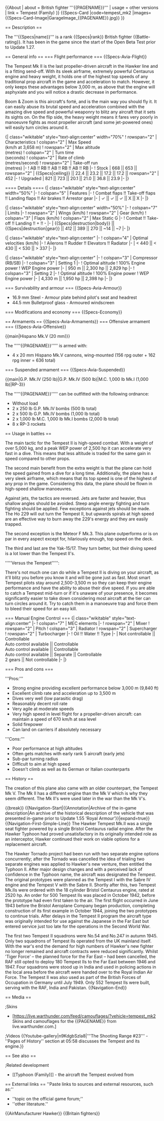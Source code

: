 {{About
| about = British fighter '''{{PAGENAME}}'''
| usage = other versions
| link = Tempest (Family)
}}
{{Specs-Card
|code=tempest_mk2
|images={{Specs-Card-Image|GarageImage_{{PAGENAME}}.jpg}}
}}

== Description ==
<!-- ''In the description, the first part should be about the history of and the creation and combat usage of the aircraft, as well as its key features. In the second part, tell the reader about the aircraft in the game. Insert a screenshot of the vehicle, so that if the novice player does not remember the vehicle by name, he will immediately understand what kind of vehicle the article is talking about.'' -->
The '''{{Specs|name}}''' is a rank {{Specs|rank}} British fighter {{Battle-rating}}. It has been in the game since the start of the Open Beta Test prior to Update 1.27.

== General info ==
=== Flight performance ===
{{Specs-Avia-Flight}}
<!-- ''Describe how the aircraft behaves in the air. Speed, manoeuvrability, acceleration and allowable loads - these are the most important characteristics of the vehicle.'' -->
The Tempest Mk II is the last propeller-driven aircraft in the Hawker line and is a fitting send-off. With its sleek airframe, extremely powerful Centaurus engine and heavy weight, it holds one of the highest top speeds of any traditional prop aircraft in the game and acceleration to match. However, it only keeps these advantages below 3,000 m, as above that the engine will asphyxiate and you will notice a drastic decrease in performance.

Boom & Zoom is this aircraft's forté, and is the main way you should fly it. It can easily abuse its brutal speed and acceleration combined with the amazing dive speed and powerful weaponry to blitz any aircraft that it sets its sights on. On the flip side, the heavy weight means it fares very poorly in manoeuvre fights as most propeller aircraft (and some jet-powered ones) will easily turn circles around it.

{| class="wikitable" style="text-align:center" width="70%"
! rowspan="2" | Characteristics
! colspan="2" | Max Speed<br>(km/h at 3,658 m)
! rowspan="2" | Max altitude<br>(metres)
! colspan="2" | Turn time<br>(seconds)
! colspan="2" | Rate of climb<br>(metres/second)
! rowspan="2" | Take-off run<br>(metres)
|-
! AB !! RB !! AB !! RB !! AB !! RB
|-
! Stock
| 668 || 653 || rowspan="2" | {{Specs|ceiling}} || 22.4 || 23.2 || 17.2 || 17.2 || rowspan="2" | 452
|-
! Upgraded
| 821 || 723 || 20.1 || 21.0 || 36.8 || 23.9
|-
|}

==== Details ====
{| class="wikitable" style="text-align:center" width="50%"
|-
! colspan="5" | Features
|-
! Combat flaps !! Take-off flaps !! Landing flaps !! Air brakes !! Arrestor gear
|-
| ✓ || ✓ || ✓ || X || X     <!-- ✓ -->
|-
|}

{| class="wikitable" style="text-align:center" width="50%"
|-
! colspan="7" | Limits
|-
! rowspan="2" | Wings (km/h)
! rowspan="2" | Gear (km/h)
! colspan="3" | Flaps (km/h)
! colspan="2" | Max Static G
|-
! Combat !! Take-off !! Landing !! + !! -
|-
| {{Specs|destruction|body}} || {{Specs|destruction|gear}} || 412 || 389 || 270 || ~14 || ~7
|-
|}

{| class="wikitable" style="text-align:center"
|-
! colspan="4" | Optimal velocities (km/h)
|-
! Ailerons !! Rudder !! Elevators !! Radiator
|-
| < 440 || < 430 || < 530 || > 337
|-
|}

{| class="wikitable" style="text-align:center"
|-
! colspan="3" | Compressor (RB/SB)
|-
! colspan="3" | Setting 1
|-
! Optimal altitude
! 100% Engine power
! WEP Engine power
|-
| 950 m || 2,300 hp || 2,829 hp
|-
! colspan="3" | Setting 2
|-
! Optimal altitude
! 100% Engine power
! WEP Engine power
|-
| 4,330 m || 1,950 hp || 2,398 hp
|-
|}

=== Survivability and armour ===
{{Specs-Avia-Armour}}
<!-- ''Examine the survivability of the aircraft. Note how vulnerable the structure is and how secure the pilot is, whether the fuel tanks are armoured, etc. Describe the armour, if there is any, and also mention the vulnerability of other critical aircraft systems.'' -->

* 16.9 mm Steel - Armour plate behind pilot's seat and headrest
* 44.5 mm Bulletproof glass - Armoured windscreen

=== Modifications and economy ===
{{Specs-Economy}}

== Armaments ==
{{Specs-Avia-Armaments}}
=== Offensive armament ===
{{Specs-Avia-Offensive}}
<!-- ''Describe the offensive armament of the aircraft, if any. Describe how effective the cannons and machine guns are in a battle, and also what belts or drums are better to use. If there is no offensive weaponry, delete this subsection.'' -->
{{main|Hispano Mk.V (20 mm)}}

The '''''{{PAGENAME}}''''' is armed with:

* 4 x 20 mm Hispano Mk.V cannons, wing-mounted (156 rpg outer + 162 rpg inner = 636 total)

=== Suspended armament ===
{{Specs-Avia-Suspended}}
<!-- ''Describe the aircraft's suspended armament: additional cannons under the wings, bombs, rockets and torpedoes. This section is especially important for bombers and attackers. If there is no suspended weaponry remove this subsection.'' -->
{{main|G.P. Mk.IV (250 lb)|G.P. Mk.IV (500 lb)|M.C. 1,000 lb Mk.I (1,000 lb)|RP-3}}

The '''''{{PAGENAME}}''''' can be outfitted with the following ordnance:

* Without load
* 2 x 250 lb G.P. Mk.IV bombs (500 lb total)
* 2 x 500 lb G.P. Mk.IV bombs (1,000 lb total)
* 2 x 1,000 lb M.C. 1,000 lb Mk.I bombs (2,000 lb total)
* 8 x RP-3 rockets

== Usage in battles ==
<!-- ''Describe the tactics of playing in the aircraft, the features of using aircraft in a team and advice on tactics. Refrain from creating a "guide" - do not impose a single point of view, but instead, give the reader food for thought. Examine the most dangerous enemies and give recommendations on fighting them. If necessary, note the specifics of the game in different modes (AB, RB, SB).'' -->
The main tactic for the Tempest II is high-speed combat. With a weight of over 5,000 kg, and a peak WEP power of 2,500 hp it can accelerate very fast in a dive. This means that less altitude is traded for the same gain in speed compared to other props.

The second main benefit from the extra weight is that the plane can hold the speed gained from a dive for a long time. Additionally, the plane has a very sleek airframe, which means that its top speed is one of the highest of any prop in the game. Considering this data, the plane should be flown in high-speed shallow manoeuvres.

Against jets, the tactics are reversed. Jets are faster and heavier, thus shallow angles should be avoided. Steep angle energy fighting and turn fighting should be applied.
Few exceptions against jets should be made. The Ho 229 will out turn the Tempest II, but upwards spirals at high speed are an effective way to burn away the 229's energy and they are easily trapped.

The second exception is the Meteor F Mk.3. This plane outperforms or is on par in every aspect except for, hilariously enough, top speed on the deck.

The third and last are the Yak-15/17. They turn better, but their diving speed is a lot lower than the Tempest II's.

'''''Versus the Tempest''''':

There's not much one can do while a Tempest II is diving on your aircraft, as it'll blitz you before you know it and will be gone just as fast. Most smart Tempest pilots stay around 2,500-3,500 m so they can keep their engine performance and have the ability to abuse their dive speed. If you are able to catch a Tempest mid-turn or if it's unaware of your presence, it becomes significantly easier to take down considering most aircraft at the tier can turn circles around it. Try to catch them in a manoeuvre trap and force them to bleed their speed for an easy kill.

=== Manual Engine Control ===
{| class="wikitable" style="text-align:center"
|-
! colspan="7" | MEC elements
|-
! rowspan="2" | Mixer
! rowspan="2" | Pitch
! colspan="3" | Radiator
! rowspan="2" | Supercharger
! rowspan="2" | Turbocharger
|-
! Oil !! Water !! Type
|-
| Not controllable || Controllable<br>Auto control available || Controllable<br>Auto control available || Controllable<br>Auto control available || Separate || Controllable<br>2 gears || Not controllable
|-
|}

=== Pros and cons ===
<!-- ''Summarise and briefly evaluate the vehicle in terms of its characteristics and combat effectiveness. Mark its pros and cons in the bulleted list. Try not to use more than 6 points for each of the characteristics. Avoid using categorical definitions such as "bad", "good" and the like - use substitutions with softer forms such as "inadequate" and "effective".'' -->

'''Pros:'''

* Strong engine providing excellent performance below 3,000 m (9,840 ft)
* Excellent climb rate and acceleration up to 3,500 m
* Dives very well (low parasitic drag)
* Reasonably decent roll rate
* Very agile at moderate speeds
* Very high speed in level flight for a propeller-driven aircraft: can maintain a speed of 670 km/h at sea level
* Solid firepower
* Can land on carriers if absolutely necessary

'''Cons:'''

* Poor performance at high altitudes
* Often gets matches with early rank 5 aircraft (early jets)
* Sub-par turning radius
* Difficult to aim at high speed
* Doesn't climb as well as its German or Italian counterparts

== History ==
<!-- ''Describe the history of the creation and combat usage of the aircraft in more detail than in the introduction. If the historical reference turns out to be too long, take it to a separate article, taking a link to the article about the vehicle and adding a block "/History" (example: <nowiki>https://wiki.warthunder.com/(Vehicle-name)/History</nowiki>) and add a link to it here using the <code>main</code> template. Be sure to reference text and sources by using <code><nowiki><ref></ref></nowiki></code>, as well as adding them at the end of the article with <code><nowiki><references /></nowiki></code>. This section may also include the vehicle's dev blog entry (if applicable) and the in-game encyclopedia description (under <code><nowiki>=== In-game description ===</nowiki></code>, also if applicable).'' -->
The creation of this plane also came with an older counterpart, the Tempest Mk V. The Mk II has a different engine than the Mk V which is why they seem different. The Mk II's were used later in the war than the Mk V's.

{{break}}
{{Navigation-Start|{{Annotation|Archive of the in-game description|An archive of the historical description of the vehicle that was presented in-game prior to Update 1.55 'Royal Armour'}}|expand=true}}
{{Navigation-First-Simple-Line}}
The Hawker Tempest Mk.II was a single seat fighter powered by a single Bristol Centaurus radial engine. After the Hawker Typhoon had proved unsatisfactory in its originally intended role as an interceptor, Hawker continued their work on viable options for a replacement aircraft.

The Hawker Tornado project had been run with two separate engine options concurrently; after the Tornado was cancelled the idea of trialing two separate engines was applied to Hawker's new venture, then entitled the Typhoon II. After major design changes and with a perceived lack of confidence in the Typhoon name, the aircraft was designated the Tempest. The original prototypes were planned as the Tempest I with the Sabre IV engine and the Tempest V with the Sabre II. Shortly after this, two Tempest Mk.IIs were ordered with the 18 cylinder Bristol Centaurus engine, rated at 2520 hp. An order for 500 Tempest IIs was placed in October 1942, before the prototype had even first taken to the air. The first flight occurred in June 1943 before the Bristol Aeroplane Company began production, completing construction of its first example in October 1944, joining the two prototypes to continue trials. After delays in the Tempest II program the aircraft type was originally intended for use against the Japanese in the Far East but entered service just too late for the operations in the Second World War.

The first two Tempest II squadrons were No.54 and No.247 in autumn 1945. Only two squadrons of Tempest IIs operated from the UK mainland itself. With the war's end the demand for high numbers of Hawker's new fighter no longer remained and aircraft contracts were reduced significantly. Whilst 'Tiger Force' – the planned force for the Far East – had been cancelled, the RAF still opted to deploy 180 Tempest IIs to the Far East between 1946 and 1947. Four squadrons were stood up in India and used in policing actions in the local area before the aircraft were handed over to the Royal Indian Air Force. The Tempest II was also used as part of the British Forces of Occupation in Germany until July 1949. Only 552 Tempest IIs were built, serving with the RAF, India and Pakistan.
{{Navigation-End}}

== Media ==
<!-- ''Excellent additions to the article would be video guides, screenshots from the game, and photos.'' -->

;Skins
* [https://live.warthunder.com/feed/camouflages/?vehicle=tempest_mk2 Skins and camouflages for the {{PAGENAME}} from live.warthunder.com.]

;Videos
{{Youtube-gallery|n9KdgbSzla8|'''The Shooting Range #23''' - ''Pages of History'' section at 05:58 discusses the Tempest and its engine.}}

== See also ==
<!-- ''Links to the articles on the War Thunder Wiki that you think will be useful for the reader, for example:''
* ''reference to the series of the aircraft;''
* ''links to approximate analogues of other nations and research trees.'' -->

;Related development
* [[Typhoon (Family)]] - the aircraft the Tempest evolved from

== External links ==
''Paste links to sources and external resources, such as:''
* ''topic on the official game forum;''
* ''other literature.''

{{AirManufacturer Hawker}}
{{Britain fighters}}